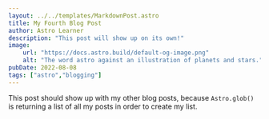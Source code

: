```yaml
---
layout: ../../templates/MarkdownPost.astro
title: My Fourth Blog Post
author: Astro Learner
description: "This post will show up on its own!"
image:
    url: "https://docs.astro.build/default-og-image.png"
    alt: "The word astro against an illustration of planets and stars."
pubDate: 2022-08-08
tags: ["astro","blogging"]
---
```


This post should show up with my other blog posts, because `Astro.glob()` is returning a list of all my posts in order to create my list.